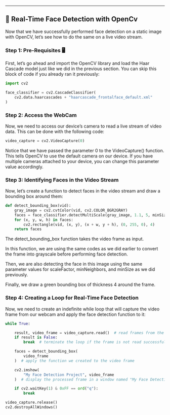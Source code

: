 
---

## 🎥 Real-Time Face Detection with OpenCv

Now that we have successfully performed face detection on a static image with OpenCV, let’s see how to do the same on a live video stream. 

### Step 1: Pre-Requisites 🖥️  
First, let’s go ahead and import the OpenCV library and load the Haar Cascade model just like we did in the previous section. You can skip this block of code if you already ran it previously:
```python
import cv2

face_classifier = cv2.CascadeClassifier(
    cv2.data.haarcascades + "haarcascade_frontalface_default.xml"
)
```


### Step 2: Access the WebCam
Now, we need to access our device’s camera to read a live stream of video data. This can be done with the following code:

```python
video_capture = cv2.VideoCapture(0)
```  
Notice that we have passed the parameter 0 to the VideoCapture() function. This tells OpenCV to use the default camera on our device. If you have multiple cameras attached to your device, you can change this parameter value accordingly.


### Step 3: Identifying Faces in the Video Stream
Now, let’s create a function to detect faces in the video stream and draw a bounding box around them:

```python
def detect_bounding_box(vid):
    gray_image = cv2.cvtColor(vid, cv2.COLOR_BGR2GRAY)
    faces = face_classifier.detectMultiScale(gray_image, 1.1, 5, minSize=(40, 40))
    for (x, y, w, h) in faces:
        cv2.rectangle(vid, (x, y), (x + w, y + h), (0, 255, 0), 4)
    return faces
```
The detect_bounding_box function takes the video frame as input.

In this function, we are using the same codes as we did earlier to convert the frame into grayscale before performing face detection.

Then, we are also detecting the face in this image using the same parameter values for scaleFactor, minNeighbors, and minSize as we did previously.

Finally, we draw a green bounding box of thickness 4 around the frame.

### Step 4: Creating a Loop for Real-Time Face Detection
Now, we need to create an indefinite while loop that will capture the video frame from our webcam and apply the face detection function to it:

```python
while True:

    result, video_frame = video_capture.read()  # read frames from the video
    if result is False:
        break  # terminate the loop if the frame is not read successfully

    faces = detect_bounding_box(
        video_frame
    )  # apply the function we created to the video frame

    cv2.imshow(
        "My Face Detection Project", video_frame
    )  # display the processed frame in a window named "My Face Detection Project"

    if cv2.waitKey(1) & 0xFF == ord("q"):
        break

video_capture.release()
cv2.destroyAllWindows()
```